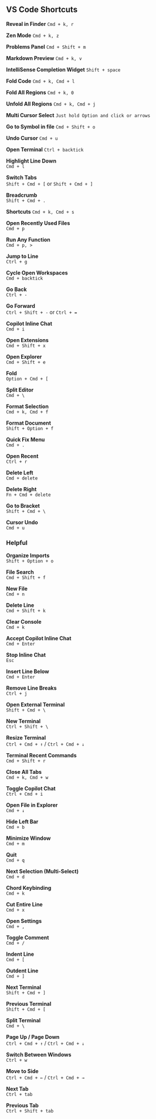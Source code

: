 ## VS Code Shortcuts

**Reveal in Finder**
`Cmd + k, r`

**Zen Mode**
`Cmd + k, z`

**Problems Panel**
`Cmd + Shift + m`

**Markdown Preview**
`Cmd + k, v`

**IntelliSense Completion Widget**
`Shift + space`

**Fold Code**
`Cmd + k, Cmd + l`

**Fold All Regions**
`Cmd + k, 0`

**Unfold All Regions**
`Cmd + k, Cmd + j`

**Multi Cursor Select**
`Just hold Option and click or arrows`

**Go to Symbol in file**
`Cmd + Shift + o`

**Undo Cursor**
`Cmd + u`

**Open Terminal** 
`Ctrl + backtick`

**Highlight Line Down**  
`Cmd + l`

**Switch Tabs**  
`Shift + Cmd + [` or `Shift + Cmd + ]`

**Breadcrumb**  
`Shift + Cmd + .`

**Shortcuts**
`Cmd + k, Cmd + s`

**Open Recently Used Files**  
`Cmd + p`

**Run Any Function**  
`Cmd + p, >`

**Jump to Line**  
`Ctrl + g`

**Cycle Open Workspaces**  
`Cmd + backtick`

**Go Back**  
`Ctrl + -`

**Go Forward**  
`Ctrl + Shift + -` or `Ctrl + =`

**Copilot Inline Chat**  
`Cmd + i`

**Open Extensions**  
`Cmd + Shift + x`

**Open Explorer**  
`Cmd + Shift + e`

**Fold**  
`Option + Cmd + [`

**Split Editor**  
`Cmd + \`

**Format Selection**  
`Cmd + k, Cmd + f`

**Format Document**  
`Shift + Option + f`

**Quick Fix Menu**  
`Cmd + .`

**Open Recent**  
`Ctrl + r`

**Delete Left**  
`Cmd + delete`

**Delete Right**  
`Fn + Cmd + delete`

**Go to Bracket**  
`Shift + Cmd + \`

**Cursor Undo**  
`Cmd + u`

### Helpful

**Organize Imports**  
`Shift + Option + o`

**File Search**  
`Cmd + Shift + f`

**New File**  
`Cmd + n`

**Delete Line**  
`Cmd + Shift + k`

**Clear Console**  
`Cmd + k`

**Accept Copilot Inline Chat**  
`Cmd + Enter`

**Stop Inline Chat**  
`Esc`

**Insert Line Below**  
`Cmd + Enter`

**Remove Line Breaks**  
`Ctrl + j`

**Open External Terminal**  
`Shift + Cmd + \`

**New Terminal**  
`Ctrl + Shift + \`

**Resize Terminal**  
`Ctrl + Cmd + ↑` / `Ctrl + Cmd + ↓`

**Terminal Recent Commands**  
`Cmd + Shift + r`

**Close All Tabs**  
`Cmd + k, Cmd + w`

**Toggle Copilot Chat**  
`Ctrl + Cmd + i`

**Open File in Explorer**  
`Cmd + ↓`

**Hide Left Bar**  
`Cmd + b`

**Minimize Window**  
`Cmd + m`

**Quit**  
`Cmd + q`

**Next Selection (Multi‑Select)**  
`Cmd + d`

**Chord Keybinding**  
`Cmd + k`

**Cut Entire Line**  
`Cmd + x`

**Open Settings**  
`Cmd + ,`

**Toggle Comment**  
`Cmd + /`

**Indent Line**  
`Cmd + [`

**Outdent Line**  
`Cmd + ]`

**Next Terminal**  
`Shift + Cmd + ]`

**Previous Terminal**  
`Shift + Cmd + [`

**Split Terminal**  
`Cmd + \`

**Page Up / Page Down**  
`Ctrl + Cmd + ↑` / `Ctrl + Cmd + ↓`

**Switch Between Windows**  
`Ctrl + w`

**Move to Side**  
`Ctrl + Cmd + ←` / `Ctrl + Cmd + →`

**Next Tab**  
`Ctrl + tab`

**Previous Tab**  
`Ctrl + Shift + tab`